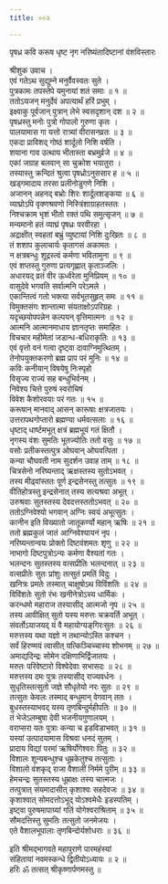 ```yaml
---
title: ००२

---
```

पृषध्र कवि करूष धृष्ट नृग नरिष्यंतादिष्टानां वंशविस्तारः  
  
  
श्रीशुक उवाच ।  
 एवं गतेऽथ सुद्युम्ने मनुर्वैवस्वतः सुते ।  
 पुत्रकामः तपस्तेपे यमुनायां शतं समाः ॥ १ ॥  
 ततोऽयजन् मनुर्देवं अपत्यार्थं हरिं प्रभुम् ।  
 इक्ष्वाकु पूर्वजान् पुत्रान् लेभे स्वसदृशान् दश ॥ २ ॥  
 पृषध्रस्तु मनोः पुत्रो गोपालो गुरुणा कृतः ।  
 पालयामास गा यत्तो रात्र्यां वीरासनव्रतः ॥ ३ ॥  
 एकदा प्राविशद् गोष्ठं शार्दूलो निशि वर्षति ।  
 शयाना गाव उत्थाय भीतास्ता बभ्रमुर्व्रजे ॥ ४ ॥  
 एकां जग्राह बलवान् सा चुक्रोश भयातुरा ।  
 तस्यास्तु क्रन्दितं श्रुत्वा पृषध्रोऽनुससार ह ॥ ५ ॥  
 खड्गमादाय तरसा प्रलीनोडुगणे निशि ।  
 अजानन् अहनद् बभ्रोः शिरः शार्दूलशङ्‌कया ॥ ६ ॥  
 व्याघ्रोऽपि वृक्णश्रवणो निस्त्रिंशाग्राहतस्ततः ।  
 निश्चक्राम भृशं भीतो रक्तं पथि समुत्सृजन् ॥ ७ ॥  
 मन्यमानो हतं व्याघ्रं पृषध्रः परवीरहा ।  
 अद्राक्षीत् स्वहतां बभ्रुं व्युष्टायां निशि दुःखितः ॥ ८ ॥  
 तं शशाप कुलाचार्यः कृतागसं अकामतः ।  
 न क्षत्रबन्धुः शूद्रस्त्वं कर्मणा भवितामुना ॥ ९ ॥  
 एवं शप्तस्तु गुरुणा प्रत्यगृह्णात् कृताञ्जलिः ।  
 अधारयद् व्रतं वीर ऊर्ध्वरेता मुनिप्रियम् ॥ १० ॥  
 वासुदेवे भगवति सर्वात्मनि परेऽमले ।  
 एकान्तित्वं गतो भक्त्या सर्वभूतसुहृत् समः ॥ ११ ॥  
 विमुक्तसंगः शान्तात्मा संयताक्षोऽपरिग्रहः ।  
 यदृच्छयोपपन्नेन कल्पयन् वृत्तिमात्मनः ॥ १२ ॥  
 आत्मनि आत्मानमाधाय ज्ञानतृप्तः समाहितः ।  
 विचचार महीमेतां जडान्ध-बधिराकृतिः ॥ १३ ॥  
 एवं वृत्तो वनं गत्वा दृष्ट्वा दावाग्निमुत्थितम् ।  
 तेनोपयुक्तकरणो ब्रह्म प्राप परं मुनिः ॥ १४ ॥  
 कविः कनीयान् विषयेषु निःस्पृहो  
     विसृज्य राज्यं सह बन्धुभिर्वनम् ।  
 निवेश्य चित्ते पुरुषं स्वरोचिषं  
     विवेश कैशोरवयाः परं गतः ॥ १५ ॥  
 करूषान् मानवाद् आसन् कारूषाः क्षत्रजातयः ।  
 उत्तरापथगोप्तारो ब्रह्मण्या धर्मवत्सलाः ॥ १६ ॥  
 धृष्टाद् धार्ष्टमभूत् क्षत्रं ब्रह्मभूयं गतं क्षितौ ।  
 नृगस्य वंशः सुमतिः भूतज्योतिः ततो वसुः ॥ १७ ॥  
 वसोः प्रतीकस्तत्पुत्र ओघवान् ओघवत्पिता ।  
 कन्या चौघवती नाम सुदर्शन उवाह ताम् ॥ १८ ॥  
 चित्रसेनो नरिष्यन्ताद् ऋक्षस्तस्य सुतोऽभवत् ।  
 तस्य मीढ्वांस्ततः पूर्ण इन्द्रसेनस्तु तत्सुतः ॥ १९ ॥  
 वीतिहोत्रस्तु इन्द्रसेनात् तस्य सत्यश्रवा अभूत् ।  
 उरुश्रवाः सुतस्तस्य देवदत्तस्ततोऽभवत् ॥ २० ॥  
 ततोऽग्निवेश्यो भगवान् अग्निः स्वयं अभूत्सुतः ।  
 कानीन इति विख्यातो जातूकर्ण्यो महान् ऋषिः ॥ २१ ॥  
 ततो ब्रह्मकुलं जातं आग्निवेश्यायनं नृप ।  
 नरिष्यन्तान्वयः प्रोक्तो दिष्टवंशमतः शृणु ॥ २२ ॥  
 नाभागो दिष्टपुत्रोऽन्यः कर्मणा वैश्यतां गतः ।  
 भलन्दनः सुतस्तस्य वत्सप्रीतिः भलन्दनात् ॥ २३ ॥  
 वत्सप्रीतेः सुतः प्रांशुः तत्सुतं प्रमतिं विदुः ।  
 खनित्रः प्रमतेः तस्मात् चाक्षुषोऽथ विविंशतिः ॥ २४ ॥  
 विविंशतेः सुतो रंभः खनीनेत्रोऽस्य धार्मिकः ।  
 करन्धमो महाराज तस्यासीद् आत्मजो नृप ॥ २५ ॥  
 तस्य आवीक्षित् सुतो यस्य मरुत्तः चक्रवर्ति अभूत् ।  
 संवर्तोऽयाजयद् यं वै महायोग्यङ्‌गिरःसुतः ॥ २६ ॥  
 मरुत्तस्य यथा यज्ञो न तथान्योऽस्ति कश्चन ।  
 सर्वं हिरण्मयं त्वासीत् यत्किञ्चिच्चास्य शोभनम् ॥ २७ ॥  
 अमाद्यदिन्द्रः सोमेन दक्षिणाभिर्द्विजातयः ।  
 मरुतः परिवेष्टारो विश्वेदेवाः सभासदः ॥ २८ ॥  
 मरुत्तस्य दमः पुत्रः तस्यासीद् राज्यवर्धनः ।  
 सुधृतिस्तत्सुतो जज्ञे सौधृतेयो नरः सुतः ॥ २९ ॥  
 तत्सुतः केवलः तस्माद् बन्धुमान् वेगवान् ततः ।  
 बुधस्तस्याभवद् यस्य तृणबिन्दुर्महीपतिः ॥ ३० ॥  
 तं भेजेऽलम्बुषा देवी भजनीयगुणालयम् ।  
 वराप्सरा यतः पुत्राः कन्या च इडविडाभवत् ॥ ३१ ॥  
 यस्यां उत्पादयामास विश्रवा धनदं सुतम् ।  
 प्रादाय विद्यां परमां ऋषिर्योगेश्वरः पितुः ॥ ३२ ॥  
 विशालः शून्यबन्धुश्च धूम्रकेतुश्च तत्सुताः ।  
 विशालो वंशकृद् राजा वैशालीं निर्ममे पुरीम् ॥ ३३ ॥  
 हेमचन्द्रः सुतस्तस्य धूम्राक्षः तस्य चात्मजः ।  
 तत्पुत्रात् संयमादासीत् कृशाश्वः सहदेवजः ॥ ३४ ॥  
 कृशाश्वात् सोमदत्तोऽभूद् योऽश्वमेधैः इडस्पतिम् ।  
 इष्ट्वा पुरुषमापाग्र्यां गतिं योगेश्वराश्रिताम् ॥ ३५ ॥  
 सौमदत्तिस्तु सुमतिः तत्सुतो जनमेजयः ।  
 एते वैशालभूपालाः तृणबिन्दोर्यशोधराः ॥ ३६ ॥  
  
  
इति श्रीमद्‍भागवते महापुराणे पारमहंस्यां  
संहितायां नवमस्कन्धे द्वितीयोऽध्यायः ॥ २ ॥  
 हरिः ॐ तत्सत् श्रीकृष्णार्पणमस्तु ॥